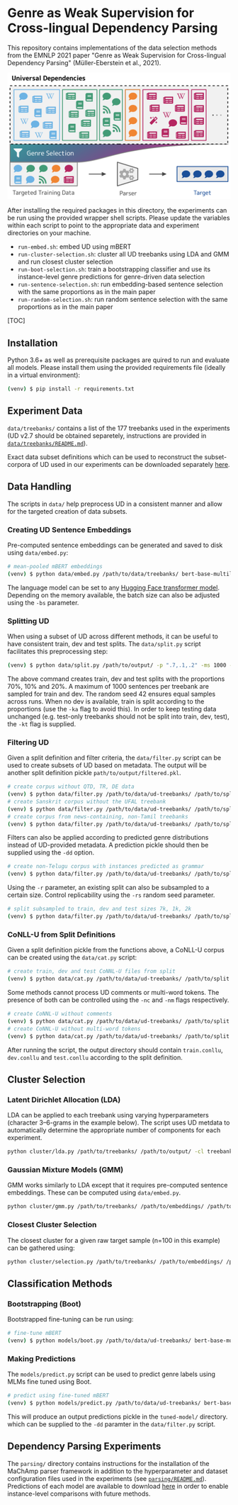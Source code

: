 # Genre as Weak Supervision for Cross-lingual Dependency Parsing

This repository contains implementations of the data selection methods from the EMNLP 2021 paper "Genre as Weak Supervision for Cross-lingual Dependency Parsing" (Müller-Eberstein et al., 2021).

![Genre selection models extract the most similar sentences from UD based on data-driven genre similarity in order to train cross-lingual, zero-shot parsers.](header.png)

After installing the required packages in this directory, the experiments can be run using the provided wrapper shell scripts. Please update the variables within each script to point to the appropriate data and experiment directories on your machine.

* `run-embed.sh`: embed UD using mBERT
* `run-cluster-selection.sh`: cluster all UD treebanks using LDA and GMM and run closest cluster selection
* `run-boot-selection.sh`: train a bootstrapping classifier and use its instance-level genre predictions for genre-driven data selection
* `run-sentence-selection.sh`: run embedding-based sentence selection with the same proportions as in the main paper
* `run-random-selection.sh`: run random sentence selection with the same proportions as in the main paper

[TOC]

## Installation

Python 3.6+ as well as prerequisite packages are quired to run and evaluate all models. Please install them using the provided requirements file (ideally in a virtual environment):

```bash
(venv) $ pip install -r requirements.txt
```

## Experiment Data

`data/treebanks/` contains a list of the 177 treebanks used in the experiments (UD v2.7 should be obtained separetely, instructions are provided in [`data/treebanks/README.md`](data/treebanks/README.md)).

Exact data subset definitions which can be used to reconstruct the subset-corpora of UD used in our experiments can be downloaded separately [here](https://personads.me/x/emnlp-2021-data).

## Data Handling

The scripts in `data/` help preprocess UD in a consistent manner and allow for the targeted creation of data subsets.

### Creating UD Sentence Embeddings

Pre-computed sentence embeddings can be generated and saved to disk using `data/embed.py`:

```bash
# mean-pooled mBERT embeddings
(venv) $ python data/embed.py /path/to/data/treebanks/ bert-base-multilingual-cased /path/to/embeddings/
```

The language model can be set to any [Hugging Face transformer model](https://huggingface.co/). Depending on the memory available, the batch size can also be adjusted using the `-bs` parameter.

### Splitting UD

When using a subset of UD across different methods, it can be useful to have consistent train, dev and test splits. The `data/split.py` script facilitates this preprocessing step:

```bash
(venv) $ python data/split.py /path/to/output/ -p ".7,.1,.2" -ms 1000 -kt -rs 42
```

The above command creates train, dev and test splits with the proportions 70%, 10% and 20%. A maximum of 1000 sentences per treebank are sampled for train and dev. The random seed 42 ensures equal samples across runs. When no dev is available, train is split according to the proportions (use the `-ka` flag to avoid this). In order to keep testing data unchanged (e.g. test-only treebanks should not be split into train, dev, test), the `-kt` flag is supplied.

### Filtering UD

Given a split definition and filter criteria, the `data/filter.py` script can be used to create subsets of UD based on metadata. The output will be another split definition pickle `path/to/output/filtered.pkl`.

```bash
# create corpus without QTD, TR, DE data
(venv) $ python data/filter.py /path/to/data/ud-treebanks/ /path/to/split.pkl /path/to/output/ -el "Turkish German,Turkish,German"
# create Sanskrit corpus without the UFAL treebank
(venv) $ python data/filter.py /path/to/data/ud-treebanks/ /path/to/split.pkl /path/to/output/ -il "Sanskrit" -et "UFAL"
# create corpus from news-containing, non-Tamil treebanks
(venv) $ python data/filter.py /path/to/data/ud-treebanks/ /path/to/split.pkl /path/to/output/ -el "Tamil" -id "news"
```

Filters can also be applied according to predicted genre distributions instead of UD-provided metadata. A prediction pickle should then be supplied using the `-dd` option.

```bash
# create non-Telugu corpus with instances predicted as grammar
(venv) $ python data/filter.py /path/to/data/ud-treebanks/ /path/to/split.pkl /path/to/output/ -el "Telugu" -xd "grammar" --dd /path/to/predictions.pkl
```

Using the `-r` parameter, an existing split can also be subsampled to a certain size. Control replicability using the `-rs` random seed parameter.

```bash
# split subsampled to train, dev and test sizes 7k, 1k, 2k
(venv) $ python data/filter.py /path/to/data/ud-treebanks/ /path/to/split.pkl /path/to/output/ -r "7000,1000,2000" -rs 42
```

### CoNLL-U from Split Definitions

Given a split definition pickle from the functions above, a CoNLL-U corpus can be created using the `data/cat.py` script:

```bash
# create train, dev and test CoNNL-U files from split
(venv) $ python data/cat.py /path/to/data/ud-treebanks/ /path/to/split.pkl /path/to/output/
```

Some methods cannot process UD comments or multi-word tokens. The presence of both can be controlled using the `-nc` and `-nm` flags respectively.

```bash
# create CoNNL-U without comments
(venv) $ python data/cat.py /path/to/data/ud-treebanks/ /path/to/split.pkl /path/to/output/ -nc
# create CoNNL-U without multi-word tokens
(venv) $ python data/cat.py /path/to/data/ud-treebanks/ /path/to/split.pkl /path/to/output/ -nm
```

After running the script, the output directory should contain `train.conllu`, `dev.conllu` and `test.conllu` according to the split definition.

## Cluster Selection

### Latent Dirichlet Allocation (LDA)

LDA can be applied to each treebank using varying hyperparameters (character 3–6-grams in the example below). The script uses UD metdata to automatically determine the appropriate number of components for each experiment.

```bash
python cluster/lda.py /path/to/treebanks/ /path/to/output/ -cl treebank -vu char -vn 3-6 -rs 42
```

### Gaussian Mixture Models (GMM)

GMM works similarly to LDA except that it requires pre-computed sentence embeddings. These can be computed using `data/embed.py`.

```bash
python cluster/gmm.py /path/to/treebanks/ /path/to/embeddings/ /path/to/output/ -cl treebank -rs 42
```

### Closest Cluster Selection

The closest cluster for a given raw target sample (n=100 in this example) can be gathered using:

```bash
python cluster/selection.py /path/to/treebanks/ /path/to/embeddings/ /path/to/lda/ /path/to/output/ /path/to/target.pkl -ts 100 -us /path/to/genre-not-lang/splits.pkl -cl treebank -rs 42
```

## Classification Methods

### Bootstrapping (Boot)

Bootstrapped fine-tuning can be run using:

```bash
# fine-tune mBERT
(venv) $ python models/boot.py /path/to/data/ud-treebanks/ bert-base-multilingual-cased /path/to/output/ -s /path/to/split.pkl
```

### Making Predictions

The `models/predict.py` script can be used to predict genre labels using MLMs fine tuned using Boot.

```bash
# predict using fine-tuned mBERT
(venv) $ python models/predict.py /path/to/data/ud-treebanks/ bert-base-multilingual-cased /path/to/tuned-model/
```

This will produce an output predictions pickle in the `tuned-model/` directory. which can be supplied to the `-dd` paramter in the `data/filter.py` script.

## Dependency Parsing Experiments

The `parsing/` directory contains instructions for the installation of the MaChAmp parser framework in addition to the hyperparameter and dataset configuration files used in the experiments (see [`parsing/README.md`](parsing/README.md)). Predictions of each model are available to download [here](https://personads.me/x/emnlp-2021-data) in order to enable instance-level comparisons with future methods.

